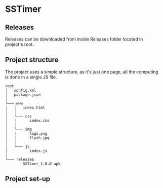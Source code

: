 # SSTimer
## Releases
Releases can be downloaded from inside Releases folder located in project's root.

## Project structure
The project uses a simple structure, as it's just one page, all the computing is done in a single JS file.
```
root
│   config.xml
│   package.json  
│
└─── www
│   │   index.html
│   │
│   └─── css
│   |      index.css
│   |   
│   └─── img
│   |      logo.png
│   |      flash.jpg
│   |   
│   └─── js
|          index.js
|   
└─── releases
        SSTimer_1.0.0-apk
```

## Project set-up
